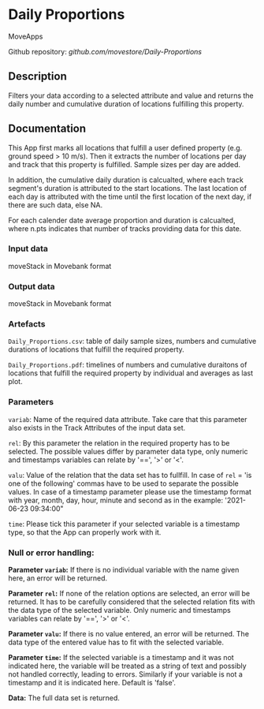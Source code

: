 # Daily Proportions

MoveApps

Github repository: *github.com/movestore/Daily-Proportions*

## Description
Filters your data according to a selected attribute and value and returns the daily number and cumulative duration of locations fulfilling this property.

## Documentation
This App first marks all locations that fulfill a user defined property (e.g. ground speed > 10 m/s). Then it extracts the number of locations per day and track that this property is fulfilled. Sample sizes per day are added.

In addition, the cumulative daily duration is calcualted, where each track segment's duration is attributed to the start locations. The last location of each day is attributed with the time until the first location of the next day, if there are such data, else NA.

For each calender date average proportion and duration is calcualted, where n.pts indicates that number of tracks providing data for this date.

### Input data
moveStack in Movebank format

### Output data
moveStack in Movebank format

### Artefacts
`Daily_Proportions.csv`: table of daily sample sizes, numbers and cumulative durations of locations that fulfill the required property.

`Daily_Proportions.pdf`: timelines of numbers and cumulative duraitons of locations that fulfill the required property by individual and averages as last plot.

### Parameters 
`variab`: Name of the required data attribute. Take care that this parameter also exists in the Track Attributes of the input data set.

`rel`: By this parameter the relation in the required property has to be selected. The possible values differ by parameter data type, only numeric and timestamps variables can relate by '==', '>' or '<'.

`valu`: Value of the relation that the data set has to fullfill. In case of `rel` = 'is one of the following' commas have to be used to separate the possible values. In case of a timestamp parameter please use the timestamp format with year, month, day, hour, minute and second as in the example: '2021-06-23 09:34:00"

`time`: Please tick this parameter if your selected variable is a timestamp type, so that the App can properly work with it.

### Null or error handling:
**Parameter `variab`:** If there is no individual variable with the name given here, an error will be returned.

**Parameter `rel`:** If none of the relation options are selected, an error will be returned. It has to be carefully considered that the selected relation fits with the data type of the selected variable. Only numeric and timestamps variables can relate by '==', '>' or '<'.

**Parameter `valu`:** If there is no value entered, an error will be returned. The data type of the entered value has to fit with the selected variable.

**Parameter `time`:** If the selected variable is a timestamp and it was not indicated here, the variable will be treated as a string of text and possibly not handled correctly, leading to errors. Similarly if your variable is not a timestamp and it is indicated here. Default is 'false'.

**Data:** The full data set is returned.
